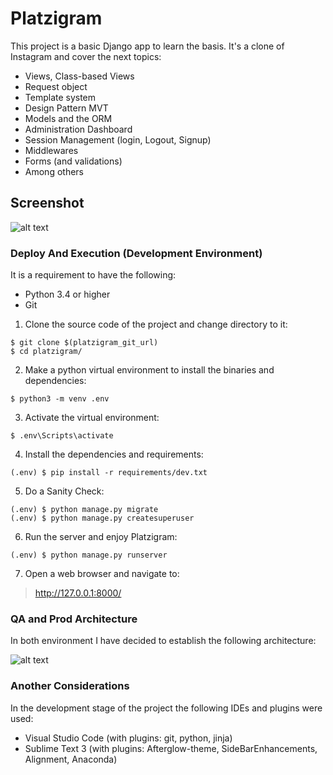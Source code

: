 # Platzigram

This project is a basic Django app to learn the basis. It's a clone of Instagram and cover the next topics:

* Views, Class-based Views
* Request object
* Template system
* Design Pattern MVT
* Models and the ORM
* Administration Dashboard
* Session Management (login, Logout, Signup)
* Middlewares
* Forms (and validations)
* Among others

## Screenshot

![alt text](url)

### Deploy And Execution (Development Environment)

It is a requirement to have the following:

* Python 3.4 or higher
* Git

1. Clone the source code of the project and change directory to it:
```
$ git clone $(platzigram_git_url)
$ cd platzigram/
```

2. Make a python virtual environment to install the binaries and dependencies:
```
$ python3 -m venv .env
```

3. Activate the virtual environment:
```
$ .env\Scripts\activate
```

4. Install the dependencies and requirements:
```
(.env) $ pip install -r requirements/dev.txt
```

5. Do a Sanity Check:
```
(.env) $ python manage.py migrate
(.env) $ python manage.py createsuperuser
```

6. Run the server and enjoy Platzigram:
```
(.env) $ python manage.py runserver
```

7. Open a web browser and navigate to:
> http://127.0.0.1:8000/


### QA and Prod Architecture

In both environment I have decided to establish the following architecture:

![alt text](url)

### Another Considerations

In the development stage of the project the following IDEs and plugins were used:

* Visual Studio Code (with plugins: git, python, jinja)
* Sublime Text 3 (with plugins: Afterglow-theme, SideBarEnhancements, Alignment, Anaconda)
